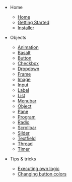 - Home
    - [Home](/)
    - [Getting Started](/home/gettingStarted)
    - [Installer](/home/installer)
- Objects
    - [Animation](/objects/Animation)
    - [Basalt](/objects/Basalt)
    - [Button](/objects/Button)
    - [Checkbox](/objects/Checkbox)
    - [Dropdown](/objects/Dropdown)
    - [Frame](/objects/Frame)
    - [Image](/objects/Image)
    - [Input](/objects/Input)
    - [Label](/objects/Label)
    - [List](/objects/List)
    - [Menubar](/objects/Menubar)
    - [Object](/objects/Object)
    - [Pane](/objects/Pane)
    - [Program](/objects/Program)
    - [Radio](/objects/Radio)
    - [Scrollbar](/objects/Scrollbar)
    - [Silder](/obects/Slider)
    - [Textfield](/objects/Textfield)
    - [Thread](/objects/Thread)
    - [Timer](/objects/Timer)

- Tips & tricks
    - [Executing own logic](/tips/logic)
    - [Changing button colors](/tips/buttons)